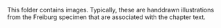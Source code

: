 This folder contains images. Typically, these are handdrawn illustrations from the Freiburg specimen that are associated with the chapter text.
